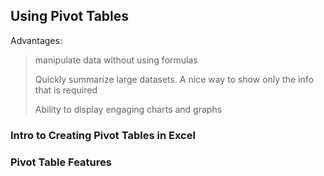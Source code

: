 ## Using Pivot Tables

Advantages:

> manipulate data without using formulas
>
> Quickly summarize large datasets. A nice way to show only the info that is required
>
> Ability to display engaging charts and graphs



### Intro to Creating Pivot Tables in Excel



### Pivot Table Features